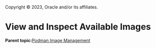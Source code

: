 Copyright © 2023, Oracle and/or its affiliates.

# View and Inspect Available Images

**Parent topic:**[Podman Image Management](../topics/cockpit-podman_managing_podman_images.md)

